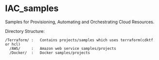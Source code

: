 # IAC_samples
Samples for Provisioning, Automating and Orchestrating Cloud Resources.

Directory Structure:

    /Terraform/ :   Contains projects/samples which uses terraform(cdktf or hcl) 
      /AWS/     :   Amazon web service samples/projects
      /Docker/  :   Docker samples/projects
